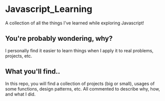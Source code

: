 # Javascript_Learning
A collection of all the things I've learned while exploring Javascript!


## You're probably wondering, why? 
I personally find it easier to learn things when I apply it to real problems, projects, etc. 

## What you'll find..
In this repo, you will find a collection of projects (big or small), usages of some functions, design patterns, etc. All commented to describe why, how, and what I did. 